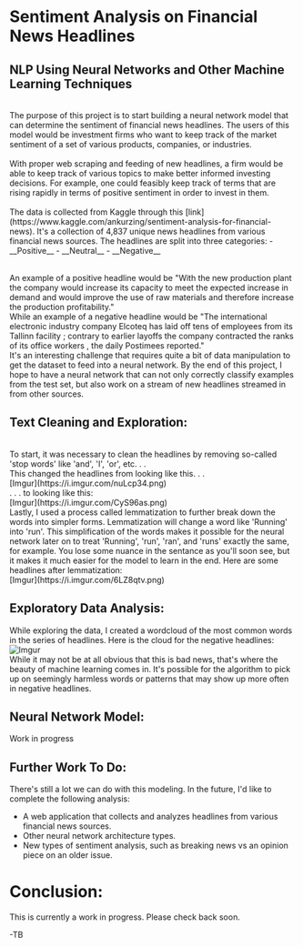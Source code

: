 # Sentiment Analysis on Financial News Headlines

## NLP Using Neural Networks and Other Machine Learning Techniques
<br>
The purpose of this project is to start building a neural network model that can determine the sentiment of financial news headlines.  The users of this model would be investment firms who want to keep track of the market sentiment of a set of various products, companies, or industries.  <br><br>
With proper web scraping and feeding of new headlines, a firm would be able to keep track of various topics to make better informed investing decisions.  For example, one could feasibly keep track of terms that are rising rapidly in terms of positive sentiment in order to invest in them.<br><br>
The data is collected from Kaggle through this [link](https://www.kaggle.com/ankurzing/sentiment-analysis-for-financial-news).  It's a collection of 4,837 unique news headlines from various financial news sources. The headlines are split into three categories:
- __Positive__
- __Neutral__
- __Negative__<br><br>

An example of a positive headline would be "With the new production plant the company would increase its capacity to meet the expected increase in demand and would improve the use of raw materials and therefore increase the production profitability."
<br>
While an example of a negative headline would be "The international electronic industry company Elcoteq has laid off tens of employees from its Tallinn facility ; contrary to earlier layoffs the company contracted the ranks of its office workers , the daily Postimees reported."
<br>
It's an interesting challenge that requires quite a bit of data manipulation to get the dataset to feed into a neural network.  By the end of this project, I hope to have a neural network that can not only correctly classify examples from the test set, but also work on a stream of new headlines streamed in from other sources.

## Text Cleaning and Exploration:

<br>
To start, it was necessary to clean the headlines by removing so-called 'stop words' like 'and', 'I', 'or', etc. . . <br>
This changed the headlines from looking like this. . . <br>
[Imgur](https://i.imgur.com/nuLcp34.png)<br>
. . . to looking like this:<br>
[Imgur](https://i.imgur.com/CyS96as.png)<br>
Lastly, I used a process called lemmatization to further break down the words into simpler forms.  Lemmatization will change a word like 'Running' into 'run'.  This simplification of the words makes it possible for the neural network later on to treat 'Running', 'run', 'ran', and 'runs' exactly the same, for example.  You lose some nuance in the sentance as you'll soon see, but it makes it much easier for the model to learn in the end.  Here are some headlines after lemmatization:<br>
[Imgur](https://i.imgur.com/6LZ8qtv.png)<br>


## Exploratory Data Analysis:

While exploring the data, I created a wordcloud of the most common words in the series of headlines.  Here is the cloud for the negative headlines:<br>
![Imgur](https://i.imgur.com/8ArewsH.png)<br>
While it may not be at all obvious that this is bad news, that's where the beauty of machine learning comes in.  It's possible for the algorithm to pick up on seemingly harmless words or patterns that may show up more often in negative headlines.

## Neural Network Model:

Work in progress


## Further Work To Do:

There's still a lot we can do with this modeling.  In the future, I'd like to complete the following analysis:
- A web application that collects and analyzes headlines from various financial news sources.
- Other neural network architecture types.
- New types of sentiment analysis, such as breaking news vs an opinion piece on an older issue.

# Conclusion:





This is currently a work in progress.  Please check back soon.

-TB
